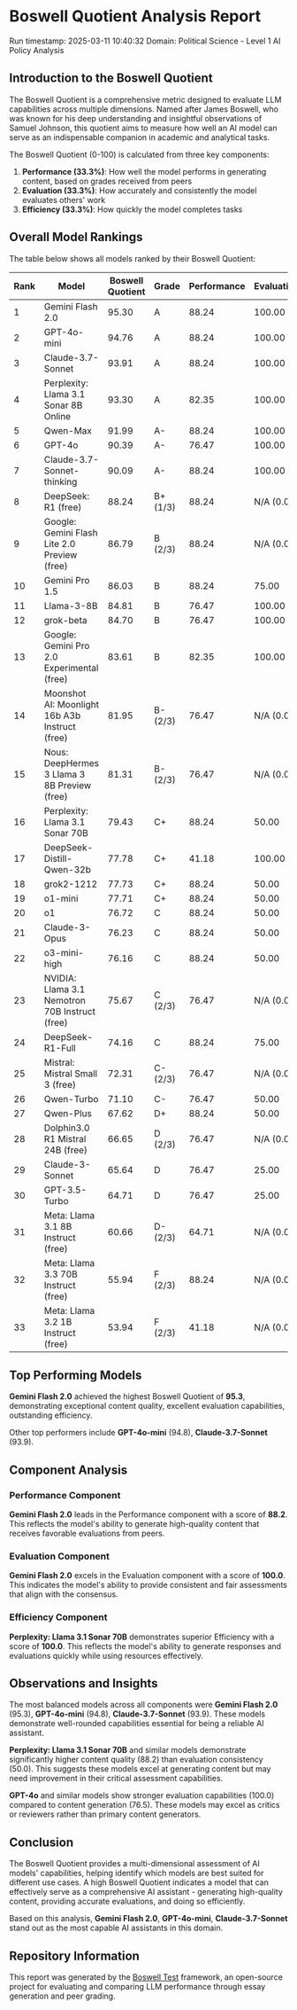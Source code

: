 # Boswell Quotient Analysis Report

Run timestamp: 2025-03-11 10:40:32
Domain: Political Science - Level 1 AI Policy Analysis

## Introduction to the Boswell Quotient
The Boswell Quotient is a comprehensive metric designed to evaluate LLM capabilities across multiple dimensions. Named after James Boswell, who was known for his deep understanding and insightful observations of Samuel Johnson, this quotient aims to measure how well an AI model can serve as an indispensable companion in academic and analytical tasks.

The Boswell Quotient (0-100) is calculated from three key components:
1. **Performance (33.3%)**: How well the model performs in generating content, based on grades received from peers
2. **Evaluation (33.3%)**: How accurately and consistently the model evaluates others' work
3. **Efficiency (33.3%)**: How quickly the model completes tasks

## Overall Model Rankings
The table below shows all models ranked by their Boswell Quotient:

| Rank | Model | Boswell Quotient | Grade | Performance | Evaluation | Efficiency |
|------|-------|-----------------|-------|------------|------------|------------|
| 1 | Gemini Flash 2.0 | 95.30 | A | 88.24 | 100.00 | 97.65 |
| 2 | GPT-4o-mini | 94.76 | A | 88.24 | 100.00 | 96.03 |
| 3 | Claude-3.7-Sonnet | 93.91 | A | 88.24 | 100.00 | 93.49 |
| 4 | Perplexity: Llama 3.1 Sonar 8B Online | 93.30 | A | 82.35 | 100.00 | 97.55 |
| 5 | Qwen-Max | 91.99 | A- | 88.24 | 100.00 | 87.73 |
| 6 | GPT-4o | 90.39 | A- | 76.47 | 100.00 | 94.68 |
| 7 | Claude-3.7-Sonnet-thinking | 90.09 | A- | 88.24 | 100.00 | 82.07 |
| 8 | DeepSeek: R1 (free) | 88.24 | B+ (1/3) | 88.24 | N/A (0.00) | N/A (0.00) |
| 9 | Google: Gemini Flash Lite 2.0 Preview (free) | 86.79 | B (2/3) | 88.24 | N/A (0.00) | 85.36 |
| 10 | Gemini Pro 1.5 | 86.03 | B | 88.24 | 75.00 | 94.84 |
| 11 | Llama-3-8B | 84.81 | B | 76.47 | 100.00 | 77.99 |
| 12 | grok-beta | 84.70 | B | 76.47 | 100.00 | 77.65 |
| 13 | Google: Gemini Pro 2.0 Experimental (free) | 83.61 | B | 82.35 | 100.00 | 68.53 |
| 14 | Moonshot AI: Moonlight 16b A3b Instruct (free) | 81.95 | B- (2/3) | 76.47 | N/A (0.00) | 87.41 |
| 15 | Nous: DeepHermes 3 Llama 3 8B Preview (free) | 81.31 | B- (2/3) | 76.47 | N/A (0.00) | 86.14 |
| 16 | Perplexity: Llama 3.1 Sonar 70B | 79.43 | C+ | 88.24 | 50.00 | 100.00 |
| 17 | DeepSeek-Distill-Qwen-32b | 77.78 | C+ | 41.18 | 100.00 | 92.13 |
| 18 | grok2-1212 | 77.73 | C+ | 88.24 | 50.00 | 94.89 |
| 19 | o1-mini | 77.71 | C+ | 88.24 | 50.00 | 94.85 |
| 20 | o1 | 76.72 | C | 88.24 | 50.00 | 91.86 |
| 21 | Claude-3-Opus | 76.23 | C | 88.24 | 50.00 | 90.40 |
| 22 | o3-mini-high | 76.16 | C | 88.24 | 50.00 | 90.19 |
| 23 | NVIDIA: Llama 3.1 Nemotron 70B Instruct (free) | 75.67 | C (2/3) | 76.47 | N/A (0.00) | 74.87 |
| 24 | DeepSeek-R1-Full | 74.16 | C | 88.24 | 75.00 | 59.28 |
| 25 | Mistral: Mistral Small 3 (free) | 72.31 | C- (2/3) | 76.47 | N/A (0.00) | 68.17 |
| 26 | Qwen-Turbo | 71.10 | C- | 76.47 | 50.00 | 86.79 |
| 27 | Qwen-Plus | 67.62 | D+ | 88.24 | 50.00 | 64.63 |
| 28 | Dolphin3.0 R1 Mistral 24B (free) | 66.65 | D (2/3) | 76.47 | N/A (0.00) | 56.86 |
| 29 | Claude-3-Sonnet | 65.64 | D | 76.47 | 25.00 | 95.37 |
| 30 | GPT-3.5-Turbo | 64.71 | D | 76.47 | 25.00 | 92.57 |
| 31 | Meta: Llama 3.1 8B Instruct (free) | 60.66 | D- (2/3) | 64.71 | N/A (0.00) | 56.62 |
| 32 | Meta: Llama 3.3 70B Instruct (free) | 55.94 | F (2/3) | 88.24 | N/A (0.00) | 23.74 |
| 33 | Meta: Llama 3.2 1B Instruct (free) | 53.94 | F (2/3) | 41.18 | N/A (0.00) | 66.66 |

## Top Performing Models

**Gemini Flash 2.0** achieved the highest Boswell Quotient of **95.3**, 
demonstrating exceptional content quality, excellent evaluation capabilities, outstanding efficiency.

Other top performers include **GPT-4o-mini** (94.8), **Claude-3.7-Sonnet** (93.9).

## Component Analysis

### Performance Component
**Gemini Flash 2.0** leads in the Performance component with a score of **88.2**. This reflects the model's ability to generate high-quality content that receives favorable evaluations from peers.

### Evaluation Component
**Gemini Flash 2.0** excels in the Evaluation component with a score of **100.0**. This indicates the model's ability to provide consistent and fair assessments that align with the consensus.

### Efficiency Component
**Perplexity: Llama 3.1 Sonar 70B** demonstrates superior Efficiency with a score of **100.0**. This reflects the model's ability to generate responses and evaluations quickly while using resources effectively.

## Observations and Insights
The most balanced models across all components were **Gemini Flash 2.0** (95.3), **GPT-4o-mini** (94.8), **Claude-3.7-Sonnet** (93.9). These models demonstrate well-rounded capabilities essential for being a reliable AI assistant.

**Perplexity: Llama 3.1 Sonar 70B** and similar models demonstrate significantly higher content quality (88.2) than evaluation consistency (50.0). This suggests these models excel at generating content but may need improvement in their critical assessment capabilities.

**GPT-4o** and similar models show stronger evaluation capabilities (100.0) compared to content generation (76.5). These models may excel as critics or reviewers rather than primary content generators.

## Conclusion
The Boswell Quotient provides a multi-dimensional assessment of AI models' capabilities, helping identify which models are best suited for different use cases. A high Boswell Quotient indicates a model that can effectively serve as a comprehensive AI assistant - generating high-quality content, providing accurate evaluations, and doing so efficiently.

Based on this analysis, **Gemini Flash 2.0**, **GPT-4o-mini**, **Claude-3.7-Sonnet** stand out as the most capable AI assistants in this domain.

## Repository Information
This report was generated by the [Boswell Test](https://github.com/referential-ai/boswell-test) framework, an open-source project for evaluating and comparing LLM performance through essay generation and peer grading.